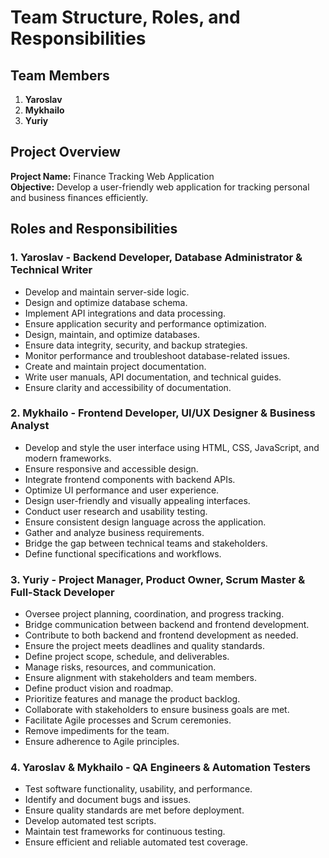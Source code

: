 # Team Structure, Roles, and Responsibilities

## Team Members
1. **Yaroslav**
2. **Mykhailo**
3. **Yuriy**

## Project Overview
**Project Name:** Finance Tracking Web Application  
**Objective:** Develop a user-friendly web application for tracking personal and business finances efficiently.

## Roles and Responsibilities

### **1. Yaroslav - Backend Developer, Database Administrator & Technical Writer**
- Develop and maintain server-side logic.
- Design and optimize database schema.
- Implement API integrations and data processing.
- Ensure application security and performance optimization.
- Design, maintain, and optimize databases.
- Ensure data integrity, security, and backup strategies.
- Monitor performance and troubleshoot database-related issues.
- Create and maintain project documentation.
- Write user manuals, API documentation, and technical guides.
- Ensure clarity and accessibility of documentation.

### **2. Mykhailo - Frontend Developer, UI/UX Designer & Business Analyst**
- Develop and style the user interface using HTML, CSS, JavaScript, and modern frameworks.
- Ensure responsive and accessible design.
- Integrate frontend components with backend APIs.
- Optimize UI performance and user experience.
- Design user-friendly and visually appealing interfaces.
- Conduct user research and usability testing.
- Ensure consistent design language across the application.
- Gather and analyze business requirements.
- Bridge the gap between technical teams and stakeholders.
- Define functional specifications and workflows.

### **3. Yuriy - Project Manager, Product Owner, Scrum Master & Full-Stack Developer**
- Oversee project planning, coordination, and progress tracking.
- Bridge communication between backend and frontend development.
- Contribute to both backend and frontend development as needed.
- Ensure the project meets deadlines and quality standards.
- Define project scope, schedule, and deliverables.
- Manage risks, resources, and communication.
- Ensure alignment with stakeholders and team members.
- Define product vision and roadmap.
- Prioritize features and manage the product backlog.
- Collaborate with stakeholders to ensure business goals are met.
- Facilitate Agile processes and Scrum ceremonies.
- Remove impediments for the team.
- Ensure adherence to Agile principles.

### **4. Yaroslav & Mykhailo - QA Engineers & Automation Testers**
- Test software functionality, usability, and performance.
- Identify and document bugs and issues.
- Ensure quality standards are met before deployment.
- Develop automated test scripts.
- Maintain test frameworks for continuous testing.
- Ensure efficient and reliable automated test coverage.

